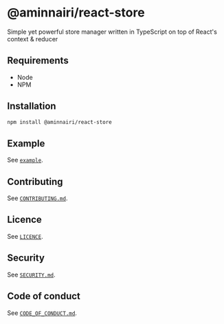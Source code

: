 # @aminnairi/react-store

Simple yet powerful store manager written in TypeScript on top of React's context & reducer

## Requirements

- Node
- NPM

## Installation

```bash
npm install @aminnairi/react-store
```

## Example

See [`example`](./example).

## Contributing

See [`CONTRIBUTING.md`](./CONTRIBUTING.md).

## Licence

See [`LICENCE`](./LICENCE).

## Security

See [`SECURITY.md`](./SECURITY.md).

## Code of conduct

See [`CODE_OF_CONDUCT.md`](./CODE_OF_CONDUCT.md).